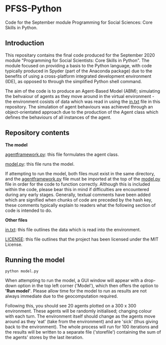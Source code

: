 # PFSS-Python
 Code for the September module Programming for Social Sciences: Core Skills in Python.
 
## Introduction
This repositary contains the final code produced for the September 2020 module "Programming for Social Scientists: Core Skills in Python". The module focused on providing a basis to the Python language, with code typically produced in Spyder (part of the Anaconda package) due to the benefits of using a cross-platform integrated development environment (IDE), as opposed to through the simplified Python shell command.

The aim of the code is to produce an Agent-Based Model (ABM); simulating the behvaiour of agents as they move around in the virtual environment - the environment cosists of data which was read in using the [in.txt](in.txt) file in this repository. The simulation of agent behaviours was achieved through an object-orientated approach due to the production of the Agent class which defines the behaviours of all instances of the agent. 

## Repository contents

**The model**

[agentframework.py](agentframework.py): this file formulates the agent class.

[model.py](model.py): this file runs the model.


If attempting to run the model, both files must exist in the same directory, and the [agentframework.py](agentframework.py) file must be imported at the top of the [model.py](model.py) file in order for the code to function correctly. Although this is included within the code, please bear this in mind if difficulties are encountered during any early stages. Generally, textual comments have been added which are signified when chunks of code are preceded by the hash key, these comments typically explain to readers what the following section of code is intended to do.

**Other files**

[in.txt](in.txt): this file outlines the data which is read into the environment.

[LICENSE](LICENSE): this file outlines that the project has been licensed under the MIT License.


## Running the model

```
python model.py
```
When attempting to run the model, a GUI window will appear with a drop-down option in the top left corner ('Model'), which then offers the option to **'Run model'**. Please allow time for the model to run as results are not always immediate due to the geocomputation required.

Following this, you should see 20 agents plotted on a 300 x 300 environment. These agents will be randomly initialised; changing colour with each turn. The environment itself should change as the agents move around as they 'eat' (take from the environment) and are 'sick' (thus giving back to the environment). The whole process will run for 100 iterations and the results will be written to a separate file ('storefile') containing the sum of the agents' stores by the last iteration.





